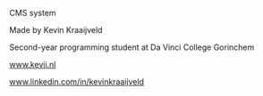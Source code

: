 CMS system 

Made by Kevin Kraaijveld

Second-year programming student at Da Vinci College Gorinchem

www.kevii.nl

www.linkedin.com/in/kevinkraaijveld

